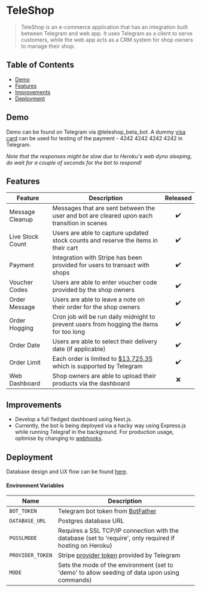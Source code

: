 # TeleShop
> TeleShop is an e-commerce application that has an integration built between Telegram and web app. It uses Telegram as a client to serve customers, while the web app acts as a CRM system for shop owners to manage their shop.

## Table of Contents
  - [Demo](#demo)
  - [Features](#features)
  - [Improvements](#improvements)
  - [Deployment](#deployment)

## Demo
Demo can be found on Telegram via @teleshop_beta_bot. A dummy [visa card](https://stripe.com/docs/testing#charges-api) can be used for testing of the payment - 4242 4242 4242 4242 in Telegram.

<i>Note that the responses might be slow due to Heroku's web dyno sleeping, do wait for a couple of seconds for the bot to respond! </i>

## Features
| Feature          | Description                                                                                                                        |      Released      |
| ---------------- | ---------------------------------------------------------------------------------------------------------------------------------- | :----------------: |
| Message Cleanup  | Messages that are sent between the user and bot are cleared upon each transition in scenes                                         | :heavy_check_mark: |
| Live Stock Count | Users are able to capture updated stock counts and reserve the items in their cart                                                 | :heavy_check_mark: |
| Payment          | Integration with Stripe has been provided for users to transact with shops                                                         | :heavy_check_mark: |
| Voucher Codes    | Users are able to enter voucher code provided by the shop owners                                                                   | :heavy_check_mark: |
| Order Message    | Users are able to leave a note on their order for the shop owners                                                                  | :heavy_check_mark: |
| Order Hogging    | Cron job will be run daily midnight to prevent users from hogging the items for too long                                           | :heavy_check_mark: |
| Order Date       | Users are able to select their delivery date (if applicable)                                                                       | :heavy_check_mark: |
| Order Limit      | Each order is limited to [$13,725.35](https://core.telegram.org/bots/payments#supported-currencies) which is supported by Telegram | :heavy_check_mark: |
| Web Dashboard    | Shop owners are able to upload their products via the dashboard                                                                    |        :x:         |

## Improvements
- Develop a full fledged dashboard using Next.js.
- Currently, the bot is being deployed via a hacky way using Express.js while running Telegraf in the background. For production usage, optimise by changing to [webhooks](https://telegraf.js.org/#webhooks).

## Deployment
Database design and UX flow can be found [here](https://whimsical.com/teleshop-Szdq8aQ3RP5FN9ZVbHbpK).
#### Environment Variables
| Name             | Description                                                                                               |
| ---------------- | --------------------------------------------------------------------------------------------------------- |
| `BOT_TOKEN`      | Telegram bot token from [BotFather](https://core.telegram.org/bots#3-how-do-i-create-a-bot)               |
| `DATABASE_URL`   | Postgres database URL                                                                                     |
| `PGSSLMODE`      | Requires a SSL TCP/IP connection with the database (set to 'require', only required if hosting on Heroku) |
| `PROVIDER_TOKEN` | Stripe [provider token](https://core.telegram.org/bots/payments#a-bot-invoice) provided by Telegram       |
| `MODE`           | Sets the mode of the environment (set to 'demo' to allow seeding of data upon using commands)             |
